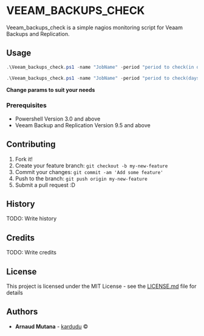 # VEEAM_BACKUPS_CHECK
Veeam_backups_check is a simple nagios monitoring script for Veaam Backups and Replication.  

## Usage

```Powershell
.\Veeam_backups_check.ps1 -name "JobName" -period "period to check(in days)" 
```
```Powershell
.\Veeam_backups_check.ps1 -name "JobName" -period "period to check(days)" -server "srvName (default : localhost)" -veeamexepath "veeam exe path" 
```

__Change params to suit your needs__   

### Prerequisites
* Powershell Version 3.0 and above 
* Veeam Backup and Replication Version 9.5 and above 



## Contributing
1. Fork it!
2. Create your feature branch: `git checkout -b my-new-feature`
3. Commit your changes: `git commit -am 'Add some feature'`
4. Push to the branch: `git push origin my-new-feature`
5. Submit a pull request :D
## History
TODO: Write history
## Credits
TODO: Write credits
## License
This project is licensed under the MIT License - see the [LICENSE.md](LICENSE.md) file for details
## Authors

* **Arnaud Mutana**  - [kardudu](https://www.arnaudmut.fr "Welcome") &copy; 
